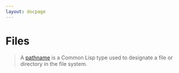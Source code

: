 ```yaml
---
layout: docpage
---
```



# Files

> A [pathname](https://www.cs.cmu.edu/Groups/AI/html/cltl/clm/node204.html#PATHNAME) is a Common Lisp type used to designate a file or directory in the file system.
